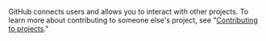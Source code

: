 GitHub connects users and allows you to interact with other projects. To learn more about contributing to someone else's project, see "[Contributing to projects](/get-started/quickstart/contributing-to-projects)."